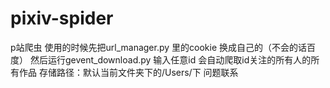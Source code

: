 # pixiv-spider
p站爬虫
使用的时候先把url_manager.py 里的cookie 换成自己的（不会的话百度）
然后运行gevent_download.py 输入任意id 会自动爬取id关注的所有人的所有作品
存储路径：默认当前文件夹下的/Users/下
问题联系
